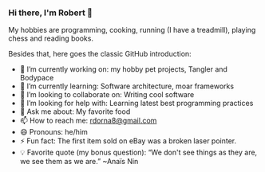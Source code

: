 ### Hi there, I'm Robert 👋

My hobbies are programming, cooking, running (I have a treadmill), playing chess and reading books.

Besides that, here goes the classic GitHub introduction:

- 🔭 I’m currently working on: my hobby pet projects, Tangler and Bodypace
- 🌱 I’m currently learning: Software architecture, moar frameworks
- 👯 I’m looking to collaborate on: Writing cool software
- 🤔 I’m looking for help with: Learning latest best programming practices
- 💬 Ask me about: My favorite food
- 📫 How to reach me: rdorna8@gmail.com
- 😄 Pronouns: he/him
- ⚡ Fun fact: The first item sold on eBay was a broken laser pointer.
- 💡 Favorite quote (my bonus question): “We don't see things as they are, we see them as we are.” ~Anaïs Nin
